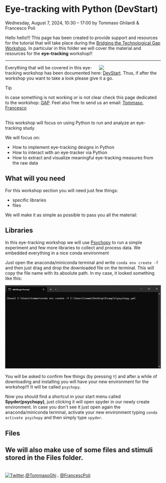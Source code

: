 # Eye-tracking with Python (DevStart)
Wednesday, August 7, 2024, 10:30 – 17:00 by Tommaso Ghilardi & Francesco Poli

Hello hello!!! This page has been created to provide support and resources for the tutorial that will take place during the [Bridging the Technological Gap Workshop](https://www.eva.mpg.de/de/comparative-cultural-psychology/events/2024-btg2/). In particular in this folder we will cover the material and resources for the **eye-tracking** workshop!!

------------------------------------------------
<a href="https://tommasoghilardi.github.io/DevStart/"><img src='https://tommasoghilardi.github.io/DevStart/images/LOGO.png' width='200' align="right" /></a>
Everything that will be covered in this eye-tracking workshop has been documented here: [DevStart](https://tommasoghilardi.github.io/DevStart/). Thus, if after the workshop you want to take a look please give it a go.

> [!Tip]
> In case something is not working or is not clear check this page dedicated to the workshop: [GAP](https://tommasoghilardi.github.io/DevStart/CONTENT/Workshops/GAP_2024.html).
> Feel also free to send us an email: [Tommaso](mailto:tommaso.ghilardi93@gmail.com), [Francesco](mailto:example@example.com)

<br>
This workshop will focus on using Python to run and analyze an eye-tracking study.

We will focus on:
-   How to implement eye-tracking designs in Python
-   How to interact with an eye-tracker via Python
-   How to extract and visualize meaningful eye-tracking measures from the raw data

## What will you need
For this workshop section you will need just few things:
- specific libraries
- files
  
We will make it as simple as possible to pass you all the material:

## Libraries
In this eye-tracking workshop we will use [Psychopy](https://www.psychopy.org/) to run a simple experiment and few more libraries to collect and process data.
We embedded everything in a nice conda environment

Just open the anaconda/miniconda terminal and write `conda env create -f` and then just drag and drop the downloaded file on the terminal. This will copy the file name with its absolute path. In my case, it looked something like this:

<p align="center">
  <img src="imgs/exampleTerminal_gap2024.png" width="600" alt="Description of the image"/>
</p>

You will be asked to confirm few things (by pressing `Y`) and after a while of downloading and installing you will have your new environment for the workshop!!! It will be called `psychopy`.

Now you should find a shortcut in your start menu called **Spyder(psychopy)**, just clicking it will open spyder in our newly create environment. In case you don't see it just open again the anaconda/miniconda terminal, activate your new environment typing `conda activate psychopy` and then simply type `spyder`.

## Files
We will also make use of some files and stimuli stored in the Files folder.
------------------------------------------------
<br>
<a href="https://x.com/TommasoGhi">
  <img src="https://external-content.duckduckgo.com/iu/?u=https%3A%2F%2Ffreepnglogo.com%2Fimages%2Fall_img%2F1691832581twitter-x-icon-png.png&f=1&nofb=1&ipt=f8447d842755470412e70f089b5fbfcd765c9a18ac782fee7b484b5c0a758940&ipo=images" alt="Twitter" width="30" height="30" style="vertical-align: middle;"/>
</a> <span style="vertical-align: middle;"><a href="https://x.com/TommasoGhi">@TommasoGhi</a></span> , <span style="vertical-align: middle;"><a href="https://x.com/FrancescPoli">@FrancescPoli</a></span>


[Link]: psychopy_GAP.yml

